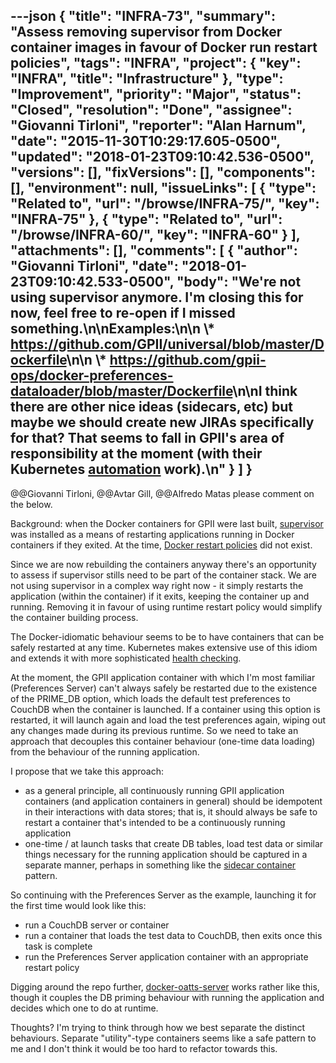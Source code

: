 ---json
{
  "title": "INFRA-73",
  "summary": "Assess removing supervisor from Docker container images in favour of Docker run restart policies",
  "tags": "INFRA",
  "project": {
    "key": "INFRA",
    "title": "Infrastructure"
  },
  "type": "Improvement",
  "priority": "Major",
  "status": "Closed",
  "resolution": "Done",
  "assignee": "Giovanni Tirloni",
  "reporter": "Alan Harnum",
  "date": "2015-11-30T10:29:17.605-0500",
  "updated": "2018-01-23T09:10:42.536-0500",
  "versions": [],
  "fixVersions": [],
  "components": [],
  "environment": null,
  "issueLinks": [
    {
      "type": "Related to",
      "url": "/browse/INFRA-75/",
      "key": "INFRA-75"
    },
    {
      "type": "Related to",
      "url": "/browse/INFRA-60/",
      "key": "INFRA-60"
    }
  ],
  "attachments": [],
  "comments": [
    {
      "author": "Giovanni Tirloni",
      "date": "2018-01-23T09:10:42.533-0500",
      "body": "We're not using supervisor anymore. I'm closing this for now, feel free to re-open if I missed something.\n\nExamples:\n\n \\* <https://github.com/GPII/universal/blob/master/Dockerfile>\n\n \\* <https://github.com/gpii-ops/docker-preferences-dataloader/blob/master/Dockerfile>\n\nI think there are other nice ideas (sidecars, etc) but maybe we should create new JIRAs specifically for that? That seems to fall in GPII's area of responsibility at the moment (with their Kubernetes [automation](https://github.com/gpii-ops/gpii-infra) work).\n"
    }
  ]
}
---
@@Giovanni Tirloni, @@Avtar Gill, @@Alfredo Matas please comment on the below.

Background: when the Docker containers for GPII were last built, [supervisor](http://supervisord.org/) was installed as a means of restarting applications running in Docker containers if they exited. At the time, [Docker restart policies](https://docs.docker.com/engine/reference/run/#restart-policies-restart) did not exist.

Since we are now rebuilding the containers anyway there's an opportunity to assess if supervisor stills need to be part of the container stack. We are not using supervisor in a complex way right now - it simply restarts the application (within the container) if it exits, keeping the container up and running. Removing it in favour of using runtime restart policy would simplify the container building process.

The Docker-idiomatic behaviour seems to be to have containers that can be safely restarted at any time. Kubernetes makes extensive use of this idiom and extends it with more sophisticated [health checking](http://kubernetes.io/v1.0/docs/user-guide/walkthrough/k8s201.html#health-checking).

At the moment, the GPII application container with which I'm most familiar (Preferences Server) can't always safely be restarted due to the existence of the PRIME\_DB option, which loads the default test preferences to CouchDB when the container is launched. If a container using this option is restarted, it will launch again and load the test preferences again, wiping out any changes made during its previous runtime. So we need to take an approach that decouples this container behaviour (one-time data loading) from the behaviour of the running application.

I propose that we take this approach:

* as a general principle, all continuously running GPII application containers (and application containers in general) should be idempotent in their interactions with data stores; that is, it should always be safe to restart a container that's intended to be a continuously running application
* one-time / at launch tasks that create DB tables, load test data or similar things necessary for the running application should be captured in a separate manner, perhaps in something like the [sidecar container](http://blog.kubernetes.io/2015/06/the-distributed-system-toolkit-patterns.html) pattern.

So continuing with the Preferences Server as the example, launching it for the first time would look like this:

* run a CouchDB server or container
* run a container that loads the test data to CouchDB, then exits once this task is complete
* run the Preferences Server application container with an appropriate restart policy

Digging around the repo further, [docker-oatts-server](https://github.com/gpii-ops/docker-oatts-server) works rather like this, though it couples the DB priming behaviour with running the application and decides which one to do at runtime.

Thoughts? I'm trying to think through how we best separate the distinct behaviours. Separate "utility"-type containers seems like a safe pattern to me and I don't think it would be too hard to refactor towards this.

        